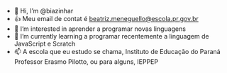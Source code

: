 - 👋 Hi, I’m @biazinhar
- 👍  Meu email de contat  é  beatriz.meneguello@escola.pr.gov.br
- 👀 I’m interested in  aprender a programar novas linguagens
- 🌱 I’m currently learning  a programar recentemente a linguagem de JavaScript e Scratch
- 📫  A escola que eu estudo se chama, Instituto de Educação do Paraná Professor Erasmo Pilotto, ou  para alguns, IEPPEP
